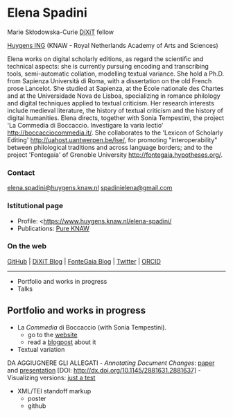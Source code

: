 # Elena Spadini

Marie Skłodowska-Curie [DiXiT](http://dixit.uni-koeln.de/) fellow 

[Huygens ING](https://www.huygens.knaw.nl/) (KNAW - Royal Netherlands Academy of Arts and Sciences)

Elena works on digital scholarly editions, as regard the scientific and technical aspects: she is currently pursuing encoding and transcribing tools, semi-automatic collation, modelling textual variance. She hold a Ph.D. from Sapienza Università di Roma, with a dissertation on the old French prose Lancelot. She studied at Sapienza, at the École nationale des Chartes and at the Universidade Nova de Lisboa, specializing in romance philology and digital techniques applied to textual criticism. Her research interests include medieval literature, the history of textual criticism and the history of digital humanities.
Elena directs, together with Sonia Tempestini, the project 'La Commedia di Boccaccio. Investigare la varia lectio' <http://boccacciocommedia.it/>. She collaborates to the 'Lexicon of Scholarly Editing' <http://uahost.uantwerpen.be/lse/>, for promoting "interoperability" between philological traditions and across language borders; and to the project 'Fontegaia' of Grenoble University <http://fontegaia.hypotheses.org/>. 

### Contact
elena.spadini@huygens.knaw.nl
spadinielena@gmail.com

### Istitutional page
- Profile: <https://www.huygens.knaw.nl/elena-spadini/
- Publications: [Pure KNAW](https://pure.knaw.nl/portal/en/persons/e-spadini(d62527fa-a517-4ec3-807a-3dde098c9e8f).html)


### On the web
[GitHub](https://github.com/elespdn) | [DiXiT Blog](https://dixit.hypotheses.org) | [FonteGaia Blog](http://fontegaia.hypotheses.org/) | [Twitter](https://twitter.com/spadinelena) | [ORCID](http://orcid.org/0000-0002-4522-2833)


---

- Portfolio and works in progress
- Talks

## Portfolio and works in progress

- La *Commedia* di Boccaccio (with Sonia Tempestini).
	- go to the [website](http://boccacciocommedia.it/)
	- read a [blogpost](http://fontegaia.hypotheses.org/1877) about it
- Textual variation

DA AGGIUGNERE  GLI ALLEGATI
	- *Annotating Document Changes*: [paper](pdf/docChanges.pdf) and [presentation](../talks/docChange.html) [DOI: http://dx.doi.org/10.1145/2881631.2881637]
	- Visualizing versions: [just a test](https://elespdn.github.io/inprogress/Lancelot_versions/test.html)
- XML/TEI standoff markup
	- poster
	- github


